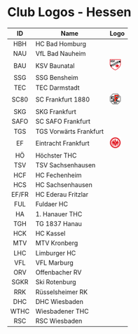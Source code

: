 
# Club Logos - Hessen

| ID | Name | Logo |
|:-:|---|---|
| HBH | HC Bad Homburg | |
| NAU | VfL Bad Nauheim | |
| BAU | KSV Baunatal | <img src="/svg/clubs/hes/121_bau.svg" height="25px" /> |
| SSG | SSG Bensheim | |
| TEC | TEC Darmstadt | |
| SC80 | SC Frankfurt 1880 | <img src="/svg/clubs/hes/225_sc80.svg" height="25px" /> |
| SKG | SKG Frankfurt | |
| SAFO | SC SAFO Frankfurt | |
| TGS | TGS Vorwärts Frankfurt | |
| EF | Eintracht Frankfurt | <img src="/svg/clubs/hes/230_ef.svg" height="25px" /> |
| HÖ | Höchster THC | |
| TSV | TSV Sachsenhausen | |
| HCF | HC Fechenheim | |
| HCS | HC Sachsenhausen | |
| EF/FR | HC Ederau Fritzlar | |
| FUL | Fuldaer HC | |
| HA | 1. Hanauer THC | |
| TGH | TG 1837 Hanau | |
| HCK | HC Kassel | |
| MTV | MTV Kronberg | |
| LHC | Limburger HC | |
| VFL | VFL Marburg | |
| ORV | Offenbacher RV | |
| SGKR | Ski Rotenburg | |
| RRK | Rüsselsheimer RK | |
| DHC | DHC Wiesbaden | |
| WTHC | Wiesbadener THC | |
| RSC | RSC Wiesbaden | |
